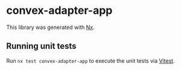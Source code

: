 # convex-adapter-app

This library was generated with [Nx](https://nx.dev).

## Running unit tests

Run `nx test convex-adapter-app` to execute the unit tests via [Vitest](https://vitest.dev/).
